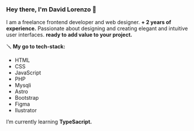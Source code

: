 ### Hey there, I'm David Lorenzo 👋
I am a freelance frontend developer and web designer.
**+ 2 years of experience.** Passionate about designing and creating elegant and intuitive user interfaces. **ready to add value to your project.**

🪛 **My go to tech-stack:**
- HTML
- CSS
- JavaScript
- PHP
- Mysqli
- Astro
- Bootstrap
- Figma
- Ilustrator

I’m currently learning **TypeSacript.**
